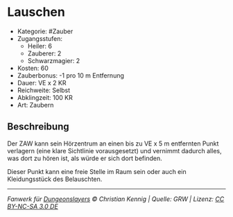 # Lauschen

- Kategorie: #Zauber
- Zugangsstufen:
  - Heiler: 6
  - Zauberer: 2
  - Schwarzmagier: 2
- Kosten: 60
- Zauberbonus: -1 pro 10 m Entfernung
- Dauer: VE x 2 KR
- Reichweite: Selbst
- Abklingzeit: 100 KR
- Art: Zaubern

## Beschreibung

Der ZAW kann sein Hörzentrum an einen bis zu VE x 5 m entfernten Punkt verlagern (eine klare Sichtlinie vorausgesetzt) und vernimmt dadurch alles, was dort zu hören ist, als würde er sich dort befinden.

Dieser Punkt kann eine freie Stelle im Raum sein oder auch ein Kleidungsstück des Belauschten.

---

_Fanwerk für [Dungeonslayers](https://www.dungeonslayers.net/) © Christian Kennig | Quelle: GRW | Lizenz: [CC BY-NC-SA 3.0 DE](https://creativecommons.org/licenses/by-nc-sa/3.0/de/)_
